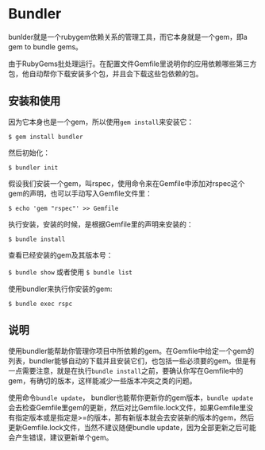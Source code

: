 # Bundler

bunlder就是一个rubygem依赖关系的管理工具，而它本身就是一个gem，即a gem to bundle gems。

由于RubyGems批处理运行。在配置文件Gemfile里说明你的应用依赖哪些第三方包，他自动帮你下载安装多个包，并且会下载这些包依赖的包。

## 安装和使用

因为它本身也是一个gem，所以使用`gem install`来安装它：

`$ gem install bundler`

然后初始化：

`$ bundler init`

假设我们安装一个gem，叫rspec，使用命令来在Gemfile中添加对rspec这个gem的声明，也可以手动写入Gemfile文件里：

`$ echo 'gem "rspec"' >> Gemfile `

执行安装，安装的时候，是根据Gemfile里的声明来安装的：

`$ bundle install`

查看已经安装的gem及其版本号：

`$ bundle show` 或者使用 `$ bundle list`

使用bundler来执行你安装的gem:

`$ bundle exec rspc`

## 说明

使用bundler能帮助你管理你项目中所依赖的gem。在Gemfile中给定一个gem的列表，bundler能够自动的下载并且安装它们，也包括一些必须要的gem。但是有一点需要注意，就是在执行`bundle install`之前，要确认你写在Gemfile中的gem，有确切的版本，这样能减少一些版本冲突之类的问题。

使用命令`bundle update`， bundler也能帮你更新你的gem版本，`bundle update`会去检查Gemfile里gem的更新，然后对比Gemfile.lock文件，如果Gemfile里没有指定版本或是指定是>=的版本，那有新版本就会去安装新的版本的gem，然后更新Gemfile.lock文件，当然不建议随便bundle update，因为全部更新之后可能会产生错误，建议更新单个gem。

